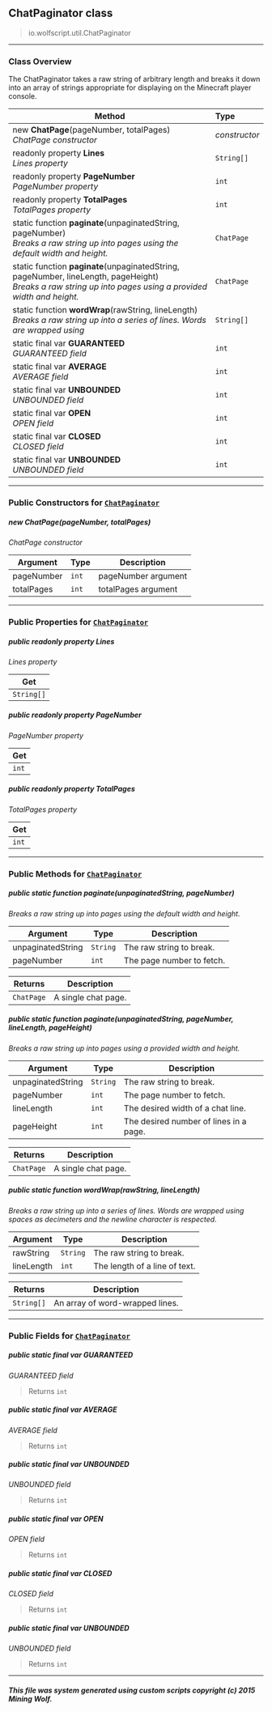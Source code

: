 ## ChatPaginator __class__

>io.wolfscript.util.ChatPaginator

---

### Class Overview

The ChatPaginator takes a raw string of arbitrary length and breaks it down into an array of strings appropriate for displaying on the Minecraft player console.

Method | Type   
--- | :--- 
new __ChatPage__(pageNumber, totalPages) <br> _ChatPage constructor_ | _constructor_
 readonly property __Lines__ <br> _Lines property_ | `String[]`
 readonly property __PageNumber__ <br> _PageNumber property_ | `int`
 readonly property __TotalPages__ <br> _TotalPages property_ | `int`
static function __paginate__(unpaginatedString, pageNumber) <br> _Breaks a raw string up into pages using the default width and height._ | `ChatPage`
static function __paginate__(unpaginatedString, pageNumber, lineLength, pageHeight) <br> _Breaks a raw string up into pages using a provided width and height._ | `ChatPage`
static function __wordWrap__(rawString, lineLength) <br> _Breaks a raw string up into a series of lines. Words are wrapped using_ | `String[]`
static final var __GUARANTEED__ <br> _GUARANTEED field_ | `int`
static final var __AVERAGE__ <br> _AVERAGE field_ | `int`
static final var __UNBOUNDED__ <br> _UNBOUNDED field_ | `int`
static final var __OPEN__ <br> _OPEN field_ | `int`
static final var __CLOSED__ <br> _CLOSED field_ | `int`
static final var __UNBOUNDED__ <br> _UNBOUNDED field_ | `int`



---

### Public Constructors for [`ChatPaginator`](ChatPaginator.md)

##### <a id='chatpage'></a>new __ChatPage__(pageNumber, totalPages) 

_ChatPage constructor_

Argument | Type | Description  
--- | --- | --- 
pageNumber | `int` | pageNumber argument
totalPages | `int` | totalPages argument

---

### Public Properties for [`ChatPaginator`](ChatPaginator.md)

##### <a id='lines'></a>public  readonly property __Lines__

_Lines property_

Get | 
--- | 
`String[]` |



##### <a id='pagenumber'></a>public  readonly property __PageNumber__

_PageNumber property_

Get | 
--- | 
`int` |



##### <a id='totalpages'></a>public  readonly property __TotalPages__

_TotalPages property_

Get | 
--- | 
`int` |



---

### Public Methods for [`ChatPaginator`](ChatPaginator.md)

##### <a id='paginate'></a>public static function __paginate__(unpaginatedString, pageNumber)

_Breaks a raw string up into pages using the default width and height._

Argument | Type | Description  
--- | --- | --- 
unpaginatedString | `String` | The raw string to break.
pageNumber | `int` | The page number to fetch.

Returns | Description
--- | --- 
`ChatPage` | A single chat page.


##### <a id='paginate'></a>public static function __paginate__(unpaginatedString, pageNumber, lineLength, pageHeight)

_Breaks a raw string up into pages using a provided width and height._

Argument | Type | Description  
--- | --- | --- 
unpaginatedString | `String` | The raw string to break.
pageNumber | `int` | The page number to fetch.
lineLength | `int` | The desired width of a chat line.
pageHeight | `int` | The desired number of lines in a page.

Returns | Description
--- | --- 
`ChatPage` | A single chat page.


##### <a id='wordwrap'></a>public static function __wordWrap__(rawString, lineLength)

_Breaks a raw string up into a series of lines. Words are wrapped using spaces as decimeters and the newline character is respected._

Argument | Type | Description  
--- | --- | --- 
rawString | `String` | The raw string to break.
lineLength | `int` | The length of a line of text.

Returns | Description
--- | --- 
`String[]` | An array of word-wrapped lines.


---

### Public Fields for [`ChatPaginator`](ChatPaginator.md)

##### <a id='guaranteed'></a>public static final var __GUARANTEED__

_GUARANTEED field_

>Returns
>  `int`

##### <a id='average'></a>public static final var __AVERAGE__

_AVERAGE field_

>Returns
>  `int`

##### <a id='unbounded'></a>public static final var __UNBOUNDED__

_UNBOUNDED field_

>Returns
>  `int`

##### <a id='open'></a>public static final var __OPEN__

_OPEN field_

>Returns
>  `int`

##### <a id='closed'></a>public static final var __CLOSED__

_CLOSED field_

>Returns
>  `int`

##### <a id='unbounded'></a>public static final var __UNBOUNDED__

_UNBOUNDED field_

>Returns
>  `int`

---


##### This file was system generated using custom scripts copyright (c) 2015 Mining Wolf.
	

